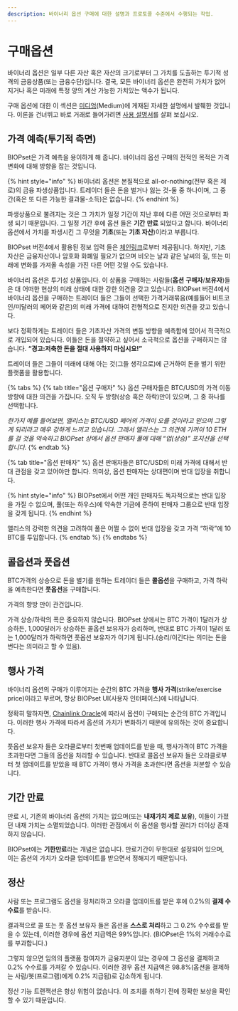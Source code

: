 ```yaml
---
description: 바이너리 옵션 구매에 대한 설명과 프로토콜 수준에서 수행되는 작업.
---
```


# 구매옵션

바이너리 옵션은 일부 다른 자산 혹은 자산의 크기로부터 그 가치를 도출하는 투기적 성격의 금융상품\(또는 금융수단\)입니다. 결국, 모든 바이너리 옵션은 완전히 가치가 없어지거나 혹은 미래에 특정 양의 계산 가능한 가치있는 액수가 됩니다. 

구매 옵션에 대한 이 섹션은 [미디엄](https://munair.medium.com/what-are-binary-options-e18fcf59dd01)\(Medium\)에 게재된 자세한 설명에서 발췌한 것입니다. 이론을 건너뛰고 바로 거래로 들어가려면 [사용 설명서](https://munair.gitbook.io/biopset/practice/guides)를 살펴 보십시오.

## 가격 예측\(투기적 측면\)

BIOPset은 가격 예측을 용이하게 해 줍니다. 바이너리 옵션 구매의 전적인 목적은 가격 변화에 대해 방향을 잡는 것입니다.

{% hint style="info" %}
바이너리 옵션은 본질적으로 all-or-nothing\(전부 혹은 제로\)의 금융 파생상품입니다. 트레이더 들은 돈을 벌거나 잃는 것-둘 중 하나이며, 그 중간\(혹은 또 다른 가능한 결과물-소득\)은 없습니다.
{% endhint %}

파생상품으로 불려지는 것은 그 가치가 일정 기간이 지난 후에 다른 어떤 것으로부터 파생 되기 때문입니다. 그 일정 기간 후에 옵션 들은 **기간** **만료** 되었다고 합니다. 바이너리 옵션에서 가치를 파생시킨 그 무엇을 **기초**\(또는 **기초 자산**\)이라고 부릅니다.

BIOPset 버전4에서 활용된 정보 입력 들은 [체인링크](https://docs.chain.link/docs/reference-contracts)로부터 제공됩니다. 하지만, 기초자산은 금융자산이나 암호화 화폐일 필요가 없으며 비오는 날과 같은 날씨의 질, 또는 미래에 변화를 가져올 속성을 가진 다른 어떤 것일 수도 있습니다.

바이너리 옵션은 투기성 상품입니다. 이 상품을 구매하는 사람들\(**옵션** **구매자**/**보유자**\)들은 대 어떠한 현상의 미래 상태에 대한 강한 의견을 갖고 있습니다. BIOPset 버전4에서 바이너리 옵션을 구매하는 트레이더 들은 그들이 선택한 가격거래묶음\(예를들어 비트코인/미달러의 페어와 같은\)의 미래 가격에 대하여 전형적으로 진지한 의견을 갖고 있습니다.

보다 정확하게는 트레이더 들은 기초자산 가격의 변동 방향을 예측함에 있어서 적극적으로 개입되어 있습니다. 이들은 돈을 절약하고 싶어서 소극적으로 옵션을 구매하지는 않습니다. **“경고:저축한 돈을 절대 사용하지 마십시요!”** 

트레이더 들은 그들이 미래에 대해 아는 것\(그들 생각으로\)에 근거하여 돈을 벌기 위한 플랫폼을 활용합니다.

{% tabs %}
{% tab title="옵션 구매자" %}
옵션 구매자들은 BTC/USD의 가격 이동 방향에 대한 의견을 가집니다. 오직 두 방향\(상승 혹은 하락\)만이 있으며, 그 중 하나를 선택합니다.  
  
_한가지 예를 들어보면, 앨리스는 BTC/USD 페어의 가격이 오를 것이라고 믿으며 그렇게 되리라고 매우 강하게 느끼고 있습니다. 그래서 앨리스는 그 의견에 기꺼이 10 ETH를 걸 것을 약속하고 BIOPset 상에서 옵션 판매자 풀에 대해 “업\(상승\)” 포지션을 선택합니다._
{% endtab %}

{% tab title="옵션 판매자" %}
옵션 판매자들은 BTC/USD의 미래 가격에 대해서 반대 관점을 갖고 있어야만 합니다. 의미상, 옵션 판매자는 상대편이며 반대 입장을 취합니다.

{% hint style="info" %}
BIOPset에서 어떤 개인 판매자도 독자적으로는 반대 입장을 가질 수 없으며, 풀\(또는 하우스\)에 약속한 기금에 준하여 판매자 그룹으로 반대 입장을 갖게 됩니다.
{% endhint %}

앨리스의 강력한 의견을 고려하여 풀은 어쩔 수 없이 반대 입장을 갖고 가격 “하락”에 10 BTC를 투입합니다.
{% endtab %}
{% endtabs %}

## 콜옵션과 풋옵션

BTC가격의 상승으로 돈을 벌기를 원하는 트레이더 들은 **콜옵션**을 구매하고, 가격 하락을 예측한다면 **풋옵션**을 구매합니다. 

가격의 향방 만이 관건입니다.

가격 상승/하락의 폭은 중요하지 않습니다. BIOPset 상에서는 BTC 가격이 1달러가 상승하든, 1,000달러가 상승하든 콜옵션 보유자가 승리하며, 반대로 BTC 가격이 1달러 또는 1,000달러가 하락하면 풋옵션 보유자가 이기게 됩니다.\(승리/이긴다는 의미는 돈을 번다는 의미라고 할 수 있음\).

## **행사 가격**

바이너리 옵션의 구매가 이루어지는 순간의 BTC 가격을 **행사 가격**\(strike/exercise price\)이라고 부르며, 항상 BIOPset UI\(사용자 인터페이스\)에 나타납니다.

정확히 말하자면, [Chainlink Oracle](https://www.gemini.com/cryptopedia/what-is-chainlink-and-how-does-it-work#:~:text=Summary,when%20certain%20conditions%20are%20met.)에 따라서 옵션이 구매되는 순간의 BTC 가격입니다. 이러한 행사 가격에 따라서 옵션의 가치가 변화하기 때문에 유의하는 것이 중요합니다.

풋옵션 보유자 들은 오라클로부터 첫번째 업데이트를 받을 때, 행사가격이 BTC 가격을 초과한다면 그들의 옵션을 처리할 수 있습니다. 반대로 콜옵션 보유자 들은 오라클로부터 첫 업데이트를 받았을 때 BTC 가격이 행사 가격을 초과한다면 옵션을 처분할 수 있습니다.  


## **기간** **만료**

만료 시, 기존의 바이너리 옵션의 가치는 없으며\(또는 **내재가치 제로 보유**\), 이들이 가졌던 내재 가치는 소멸되었습니다. 이러한 관점에서 이 옵션을 행사할 권리가 더이상 존재하지 않습니다. 

BIOPset에는 **기한만료**라는 개념은 없습니다. 만료기간이 무한대로 설정되어 있으며, 이는 옵션의 가치가 오라클 업데이트를 받으면서 정해지기 때문입니다.

## **정산**

사람 또는 프로그램도 옵션을 정처리하고 오라클 업데이트를 받은 후에 0.2%의 **결제 수수료**를 받습니다.

결과적으로 콜 또는 풋 옵션 보유자 들은 옵션을 **스스로 처리**하고 그 0.2% 수수료를 받을 수 있는데, 이러한 경우에 옵션 지급액은 99%입니다. \(BIOPset은 1%의 거래수수료를 부과합니다.\)

그렇지 않으면 임의의 플랫폼 참여자가 금융지분이 있는 경우에 그 옵션을 결제하고 0.2% 수수료를 가져갈 수 있습니다. 이러한 경우 옵션 지급액은 98.8%\(옵션을 결제하는 사람/봇\(프로그램\)에게 0.2% 지급됨\)로 감소하게 됩니다.

정산 기능 트랜잭션은 항상 위험이 없습니다. 이 조치를 취하기 전에 정확한 보상을 확인할 수 있기 때문입니다.

